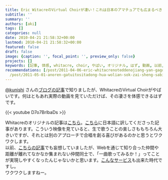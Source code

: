```yaml
---
title: Eric WitacreのVirtual Choirが凄い！これは日本のアマチュアでも広まるべき
subtitle: ''
summary: ''
authors: [aki]
tags: []
categories: null
date: 2010-04-21 21:58:32+00:00
lastmod: 2010-04-21 21:58:32+00:00
featured: false
draft: false
image: {caption: '', focal_point: '', preview_only: false}
projects: []
keywords: [記事, 体感, whitacre, choir, やばい, オリジナル, はず, 動画, 以前, 実際]
recommendations: [/post/2011-04-06-eric-whitacrenoteddenojiang-yan-gagong-kai/, /post/2011-04-09-koredejun-mouitekaninareru-shui-demouiteka-hazimemasita-number-darewite/,
  /post/2011-05-01-anoren-gatuitositadong-hua-wolian-sok-zai-sheng-sabisu-dong-hua-atuta-wohazimemasita/]
---
```

[@kunishi](http://twitter.com/kunishi) さんの[ブログの記事](http://blog.chorusroom.org/2010/04/virtual-choir2.html)で知りましたが、WhitacreのVirtual Choirがやばいです。何はともあれ実際の動画を見ていただけば、その凄さを体感できるはずです。

{{< youtube D7o7BrlbaDs >}}

Whitacreのオリジナルの記事は[こちら](http://ericwhitacre.wordpress.com/2010/03/23/the-virtual-choir-how-we-did-it/)。[こちら](http://longtailworld.blogspot.com/2010/03/web-eric-whitacres-virtual-choir-lux.html)に日本語に訳してくださった記事があります。こういう映像を見ていると、生で歌うことの楽しさももちろん大きいですが、それとは別のアプローチで合唱を創る喜びがあるのかと思うとワクワクします。  
以前、[こちらの記事](http://chezou.wordpress.com/2009/12/18/%e7%b2%92%e8%b0%b7%e5%8c%ba%e5%90%88%e5%94%b1%e5%9b%a3%e3%81%ae%e4%b8%80%e3%81%a4%e3%81%ae%e5%ae%9f%e7%8f%be%e6%96%b9%e6%b3%95/)でも妄想していましたが、Webを通じて知り合った仲間や距離が離れてなかなか集まれない仲間同士で、「一曲歌ってみるか！」ってことが実現しやすくなったんじゃないかと思います。[こんなサービス](http://www.mytracks.jp/)も出来た時代ですし。  
ワクワクしますねー。


